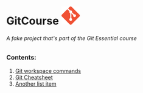 # GitCourse <img src="/images/Git-Icon.png" width="48" alt="Git icon" title="Git logo">  

###### A fake project that's part of the Git Essential course

### Contents:

1. <a href="https://github.com/petar-p/GitCourse/blob/master/workspace-commands.txt" target="_blank" title="Workspace commands">Git workspace commands</a>
2. <a href="http://ndpsoftware.com/git-cheatsheet.html" target="_blank" title="Git Cheatsheet">Git Cheatsheet</a>
3. <a href="https://github.com/petar-p" target="_blank" title="Another list item">Another list item</a>

